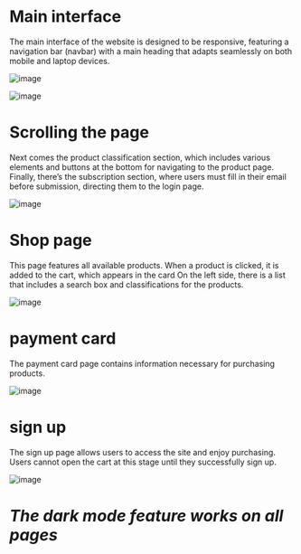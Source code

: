 
# Main interface

The main interface of the website is designed to be responsive, featuring a navigation bar (navbar) with a main heading that adapts seamlessly on both mobile and laptop devices.


![image](https://github.com/user-attachments/assets/2d6946f2-5f0a-4e4d-bc31-32283f54498c)

![image](https://github.com/user-attachments/assets/d0e1abfa-3b08-4eb1-8f1b-6ffa978aafa3)



# Scrolling the page
Next comes the product classification section, which includes various elements and buttons at the bottom for navigating to the product page. Finally, there’s the subscription section, where users must fill in their email before submission, directing them to the login page.



![image](https://github.com/user-attachments/assets/7074eefc-44db-43f6-845f-4072c22a1e41)



# Shop page

This page features all available products. When a product is clicked, it is added to the cart, which appears in the card  On the left side, there is a list that includes a search box and classifications for the products.

![image](https://github.com/user-attachments/assets/8ad9efe4-737d-4b1f-950a-4697c0d74a5e)

# payment card
The payment card page contains information necessary for purchasing products.

![image](https://github.com/user-attachments/assets/6dfeaccf-9749-4f5e-a66c-d91144e850d7)


# sign up
The sign up page allows users to access the site and enjoy purchasing. Users cannot open the cart at this stage until they successfully sign up.

![image](https://github.com/user-attachments/assets/34c20ff9-2da0-4ef0-9a1c-cc8a6f7ebf6b)


#

# *The dark mode feature works on all pages*


